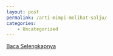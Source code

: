 ```yaml
---
layout: post
permalink: /arti-mimpi-melihat-salju/
categories:
    - Uncategorized
---
```


[Baca Selengkapnya](/02)